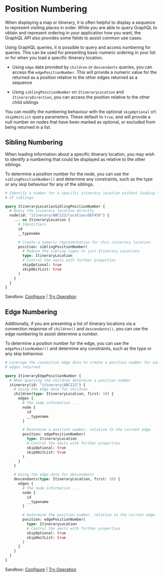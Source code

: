 # Position Numbering

When displaying a map or itinerary, it is often helpful to display a sequence to
represent visiting places in order. While you are able to query GraphQL to
obtain and represent ordering in your application how you want, the GraphQL API
also provides some fields to assist common use cases.

Using GraphQL queries, it is possible to query and access numbering for queries.
This can be used for presenting basic numeric ordering in your list or for when
you load a specific itinerary location.

- Using `edge` data provided by `children` or `descendants` queries, you can
  access the `edgePositionNumber`. This will provide a numeric value for the
  returned as a position relative to the other edges returned as a sequence

- Using `siblingPositionNumber` on `ItineraryLocation` and `ItineraryDirection`,
  you can access the position relative to the other child siblings

You can modify the numbering behaviour with the optional `skipOptional` or\\
`skipOmitList` query parameters. These default to `true`, and will provide a
null number on nodes that have been marked as optional, or excluded from being
returned in a list.

## Sibling Numbering

When loading information about a specific itinerary location, you may wish to
identify a numbering that could be displayed as relative to the other siblings.

To determine a position number for the node, you can use the
`siblingPositionNumber()` and determine any constraints, such as the type or any
skip behaviour for any of the siblings.

```graphql
# Identify a number for a specific itinerary location without loading the list
# of siblings.

query ItineraryLocationSiblingPositionNumber {
  # Query the itinerary location directly
  node(id: "itinerary/ABC123/location/DEF456") {
    ... on ItineraryLocation {
      # Identifiers
      id
      __typename

      # Create a numeric representation for this itinerary location
      position: siblingPositionNumber(
        # Reduce the sibling types to just Itinerary Locations
        type: ItineraryLocation
        # Control the omits with further properties
        skipOptional: true
        skipOmitList: true
      )
    }
  }
}
```

Sandbox: [Configure](/topics/graphql/Apollo%20Sandbox/) |
[Try Operation](https://studio.apollographql.com/sandbox/explorer?explorerURLState=N4IgJg9gxgrgtgUwHYBcQC4QGIAEBJMZFASwDMBPHAQxyXgCMEAnHUiFmgZwAcEoziUHMRJJmVJpQA20KiQhIcAdxEALCDBQ4ZVMMSQBzHClUJtxTigA6SXBFI5OxelP0HOAOhs2AjjGaUeKLikgAysvJIAMrOroYAChBOkQByDMw4wDY4OLgAiv6SxqbCwUwS0hHECjh6THwoUuTZtBCEABTEYOg4ViAi+iHkAPQAggBCAMIAjABMAMzDMlBy1UjDACIAogBiACwArABsfQCUmS05Htc4NUGD5WFVNVmKOe+4BEQCzJyX711-jkAPrAlDkXhIKiIbxvd65HCTepyMw0OiIJiCHD1bj1ThEVY1NgsEwWUoPCraZ5IIE4bhJAYKHpOFxuRLJNZpOCMJjtWk5XAAJQQYBgUDMJjMLLiRnBvE4xggOAAVjBLPgypTwitIn84fDjBCED17mJHuRtYSafr4bhJgoUEwIFJimYIHARAqVCZWDAmJKWLiILx-cQEHqDe9OABrYjcADy3EiVCkPUd-n5jljCY9KFCFhQaaYGZtOFO-wAvi0q0gKyAK0A)

## Edge Numbering

Additionally, if you are presenting a list of itinerary locations via a
connection response of `children()` and `descendants()`, you can use the edge
numbering to assist determine a number.

To determine a position number for the edge, you can use the
`edgePositionNumber()` and determine any constraints, such as the type or any
skip behaviour.

```graphql
# Leverage the connection edge data to create a position number for each of the
# edges returned.

query ItineraryEdgePositionNumber {
  # When querying the children determine a position number
  itinerary(id: "itinerary/ABC123") {
    # Using the edge data for children
    children(type: ItineraryLocation, first: 10) {
      edges {
        # The node information ...
        node {
          id
          __typename
        }

        # Determine a position number, relative to the current edge
        position: edgePositionNumber(
          type: ItineraryLocation
          # Control the omits with further properties
          skipOptional: true
          skipOmitList: true
        )
      }
    }

    # Using the edge data for descendants
    descendants(type: ItineraryLocation, first: 10) {
      edges {
        # The node information ...
        node {
          id
          __typename
        }

        # Determine the position number, relative to the current edge
        position: edgePositionNumber(
          type: ItineraryLocation
          # Control the omits with further properties
          skipOptional: true
          skipOmitList: true
        )
      }
    }
  }
}
```

Sandbox: [Configure](/topics/graphql/Apollo%20Sandbox/) |
[Try Operation](https://studio.apollographql.com/sandbox/explorer?explorerURLState=N4IgJg9gxgrgtgUwHYBcQC4QGIAEAZBANwQCcBDAcwRxQAtqoIkkEoUBLJnBMKnMMijI0IOKCQSDqwgA4QAzuw5ck8AEakcAMwgluZKLRwQtNegB0kuHlXk4JKGCRZgAdJcsBHGKQCeOAEkOFnISXwBRXgQABQUlTiQAOXVNYEscHFwAdXokHG8-diQKMwZadgAbMAk8sAQUUjgi6Rw5RWU81TgNEnSceJCyMIAKdjB0HHMQAdIh3wB6AEEAIQBhAEYAJgBmKYBKHDS8jMycAFVFYtLuKP5BYR09Q0rq5D6M56qa4ZRfGQQJkFmqFfHhoIIEgAabTsEjyFATdYABgORxOJxsCDsaPRJ1wABV6DgkBA6v0kI84BCuK5ae9cSSyTjcScxvSWQB9Dm-f5IMiIdknAC+HmOLNwABF6o1mjhZHEOsSUiRoRIKhDiCJrrASDUUDcqIKMm14kwJpjYu0EsluqRhkaTjyAYFgrMwmCoNSkA6MrhVkwUCQIBVrhAmig7AB3JRGLROOiaGRB-4kDhYn04eQAa3YMgA8jIOmQKhNAz4M9nc3nw3h2PDSyRy2LcXtBSLm+36bgLkUSgmDdQBEJtLp+FioMgBKh5PS6vIJ0gpxGfn9nUDBu7wR1oVpYfWcMjUYLMdiHQSiYzqEVKV6cLT3M30ZfDhm2Y-cVynXyBe+Mp3f6cUoNCQTQsNcJqKl0PSqgg6ocJqKCiP2Op6gODoQQk5pRJappJMq9oARkTqAq6IIel6GZ+gGQYhv2YZKFGMbaPG9B6EmEApmmM6EZmOb5oWCTFg2TYsuilb5jWdYIjQjYIA6rbvu26JKTg7ZCiAQpAA)
